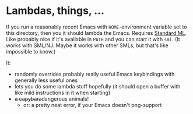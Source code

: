# Lambdas, things, ...

If you run a reasonably recent Emacs with `HOME`-environment variable set to this directory, then you it should lambda the Emacs. Requires [Standard ML](http://www.smlnj.org/). Like probably nice if it's available in `PATH` and you can start it with `sml`. (It works with SML/NJ. Maybe it works with other SMLs, but that's like impossible to know.)

It:
* randomly overrides probably really useful Emacs keybindings with generally less useful ones
* lets you do some lambda stuff hopefully (it should open a buffer with like mild instructions in it when starting)
* ~~a capybara~~dangerous animals!
  * or: a pretty neat error, if your Emacs doesn't png-support
